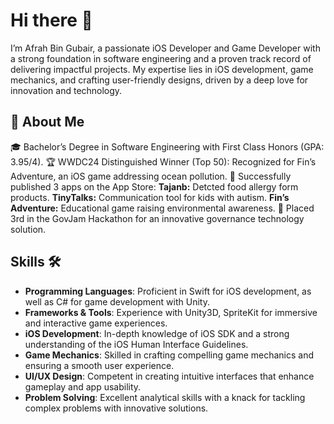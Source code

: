 # Hi there 👋
I’m Afrah Bin Gubair, a passionate iOS Developer and Game Developer with a strong foundation in software engineering and a proven track record of delivering impactful projects. My expertise lies in iOS development, game mechanics, and crafting user-friendly designs, driven by a deep love for innovation and technology.

## 🚀 About Me
🎓 Bachelor’s Degree in Software Engineering with First Class Honors (GPA: 3.95/4).
🏆 WWDC24 Distinguished Winner (Top 50): Recognized for Fin’s Adventure, an iOS game addressing ocean pollution.
🌟 Successfully published 3 apps on the App Store:
	**Tajanb:** Detcted food allergy form products.
	**TinyTalks:** Communication tool for kids with autism.
	**Fin’s Adventure:** Educational game raising environmental awareness.
🥉 Placed 3rd in the GovJam Hackathon for an innovative governance technology solution.
 
## Skills 🛠️

- **Programming Languages**: Proficient in Swift for iOS development, as well as C# for game development with Unity.
- **Frameworks & Tools**: Experience with Unity3D, SpriteKit for immersive and interactive game experiences.
- **iOS Development**: In-depth knowledge of iOS SDK and a strong understanding of the iOS Human Interface Guidelines.
- **Game Mechanics**: Skilled in crafting compelling game mechanics and ensuring a smooth user experience.
- **UI/UX Design**: Competent in creating intuitive interfaces that enhance gameplay and app usability.
- **Problem Solving**: Excellent analytical skills with a knack for tackling complex problems with innovative solutions.

<!--
**Afrah-saleh/Afrah-saleh** is a ✨ _special_ ✨ repository because its `README.md` (this file) appears on your GitHub profile.

Here are some ideas to get you started:

- 🔭 I’m currently working on ...
- 🌱 I’m currently learning ...
- 👯 I’m looking to collaborate on ...
- 🤔 I’m looking for help with ...
- 💬 Ask me about ...
- 📫 How to reach me: ...
- 😄 Pronouns: ...
- ⚡ Fun fact: ...
-->
